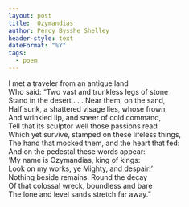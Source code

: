 ```yaml
---
layout: post
title:  Ozymandias
author: Percy Bysshe Shelley
header-style: text
dateFormat: "%Y"
tags:
  - poem
---
```

<section>
<span>
I met a traveler from an antique land
</span><br/>
<span>
Who said: “Two vast and trunkless legs of stone
</span><br/>
<span>
Stand in the desert . . . Near them, on the sand,
</span><br/>
<span>
Half sunk, a shattered visage lies, whose frown,
</span><br/>
<span>
And wrinkled lip, and sneer of cold command,
</span><br/>
<span>
Tell that its sculptor well those passions read
</span><br/>
<span>
Which yet survive, stamped on these lifeless things,
</span><br/>
<span>
The hand that mocked them, and the heart that fed:
</span><br/>
<span>
And on the pedestal these words appear:
</span><br/>
<span>
‘My name is Ozymandias, king of kings:
</span><br/>
<span>
Look on my works, ye Mighty, and despair!’
</span><br/>
<span>
Nothing beside remains. Round the decay
</span><br/>
<span>
Of that colossal wreck, boundless and bare
</span><br/>
<span>
The lone and level sands stretch far away.”
</span><br/>
</section>